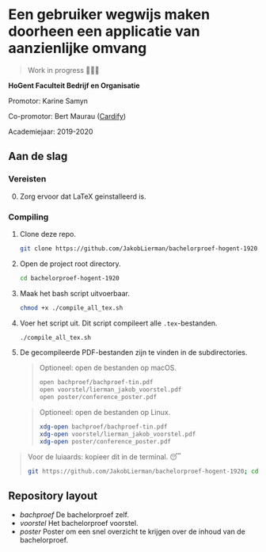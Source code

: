 # Een gebruiker wegwijs maken doorheen een applicatie van aanzienlijke omvang

> Work in progress 👨🏻‍💻

**HoGent Faculteit Bedrijf en Organisatie**

Promotor: Karine Samyn

Co-promotor: Bert Maurau ([Cardify](https://getcardify.com))

Academiejaar: 2019-2020

## Aan de slag

### Vereisten

0. Zorg ervoor dat LaTeX geinstalleerd is.

### Compiling

1. Clone deze repo.

   ```bash
   git clone https://github.com/JakobLierman/bachelorproef-hogent-1920
   ```

2. Open de project root directory.

   ```bash
   cd bachelorproef-hogent-1920
   ```

3. Maak het bash script uitvoerbaar.

   ```bash
   chmod +x ./compile_all_tex.sh
   ```

4. Voer het script uit. Dit script compileert alle `.tex`-bestanden.

   ```sh
   ./compile_all_tex.sh
   ```

5. De gecompileerde PDF-bestanden zijn te vinden in de subdirectories.

   > Optioneel: open de bestanden op macOS.
   > 
   > ```sh
   > open bachproef/bachproef-tin.pdf
   > open voorstel/lierman_jakob_voorstel.pdf
   > open poster/conference_poster.pdf
   > ```

   > Optioneel: open de bestanden op Linux.
   > 
   > ```sh
   > xdg-open bachproef/bachproef-tin.pdf
   > xdg-open voorstel/lierman_jakob_voorstel.pdf
   > xdg-open poster/conference_poster.pdf
   > ```

   

>  Voor de luiaards: kopieer dit in de terminal. 😴
>  
> ```bash
> git https://github.com/JakobLierman/bachelorproef-hogent-1920; cd bachelorproef-hogent-1920; chmod +x ./compile_all_tex.sh; ./compile_all_tex.sh
> ```

## Repository layout

- *bachproef*
  De bachelorproef zelf.
- *voorstel*
  Het bachelorproef voorstel.
- *poster*
  Poster om een snel overzicht te krijgen over de inhoud van de bachelorproef.

